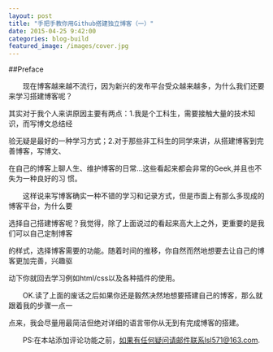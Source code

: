 ```yaml
---
layout: post
title: "手把手教你用Github搭建独立博客（一）"
date: 2015-04-25 9:42:00
categories: blog-build
featured_image: /images/cover.jpg
---
```


##Preface

　　现在博客越来越不流行，因为新兴的发布平台受众越来越多，为什么我们还要来学习搭建博客呢？

其实对于我个人来讲原因主要有两点：1.我是个工科生，需要接触大量的技术知识，而写博文总结经

验无疑是最好的一种学习方式；2.对于那些非工科生的同学来讲，从搭建博客到完善博客，写博文、

在自己的博客上聊人生、维护博客的日常...这些看起来都会非常的Geek,并且也不失为一种良好的习
惯。

　　这样说来写博客确实一种不错的学习和记录方式，但是市面上有那么多现成的博客平台，为什么要

选择自己搭建博客呢？我觉得，除了上面说过的看起来高大上之外，更重要的是我们可以自己定制博客

的样式，选择博客需要的功能。随着时间的推移，你自然而然地想要去让自己的博客更加完善，兴趣驱

动下你就回去学习例如html/css以及各种插件的使用。

　　OK.读了上面的废话之后如果你还是毅然决然地想要搭建自己的博客，那么就跟着我的步骤一点一

点来，我会尽量用最简洁但绝对详细的语言带你从无到有完成博客的搭建。

　　PS:在本站添加评论功能之前，如果有任何疑问请邮件联系lsl571@163.com.

　